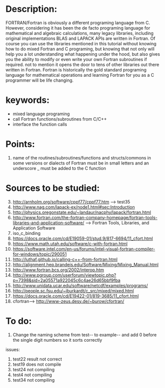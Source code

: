 # Description:
FORTRAN/Fortran is obviously a different programing language from C. However, considering it has been the de facto programing language for mathematical and algebraic calculations, many legacy libraries, including original implementations BLAS and LAPACK APIs are written in Fortran. Of course you can use the libraries mentioned in this tutorial without knowing how to do mixed Fortran and C programing, but knowing that not only will help you a lot understanding what happening under the hood, but also gives you the ability to modify or even write your own Fortran subroutines if required. not to mention it opens the door to tens of other libraries out there written in Fortran. Fortran is historically the gold standard programing language for mathematical operations and learning Fortran for you as a C programmer will be life changing.

# keywords:
* mixed language programing
* call Fortran functions/subroutines from C/C++
* interface the function calls

# Points:

1. name of the routines/subroutines/functions and structs/commons in some versions or dialects of Fortran must be in small letters and an underscore _ must be added to the C function

# Sources to be studied:
3. http://arnholm.org/software/cppf77/cppf77.htm --> test35
4. http://www.nag.com/lapack-ex/node1.html#sec:Introduction
5. http://physics.oregonstate.edu/~landaur/nacphy/lapack/fortran.html
6. http://www.fortran.com/the-fortran-company-homepage/fortran-tools-libraries-and-application-software/ --> Fortran Tools, Libraries, and Application Software
7. iso_c_binding
8. https://docs.oracle.com/cd/E19059-01/stud.9/817-6694/11_cfort.html
9. https://www.math.utah.edu/software/c-with-fortran.html
10. https://software.intel.com/en-us/forums/intel-visual-fortran-compiler-for-windows/topic/290051
11. http://luthaf.github.io/calling-c++-from-fortran.html
12. http://alignment.hep.brandeis.edu/Software/Mixing/Mixing_Manual.html
13. http://www.fortran.bcs.org/2002/interop.htm
14. http://www.pgroup.com/userforum/viewtopic.php?p=7398&sid=2a05571a922045c6c4ae26d65bbf9fba
15. http://www.unidata.ucar.edu/software/netcdf/examples/programs/
16. http://people.sc.fsu.edu/~jburkardt/c_src/mixed/mixed.html
17. https://docs.oracle.com/cd/E19422-01/819-3685/11_cfort.html
18. cfortran--> http://www-zeus.desy.de/~burow/cfortran/


# To do:

1. Change the naming scheme from test-- to example-- and add 0 before the single digit numbers so it sorts correctly  


issues:
1. test22 result not correct
2. test19 does not compile
3. test24 not compiling
4. test4 not compiling
5. test34 not compiling
